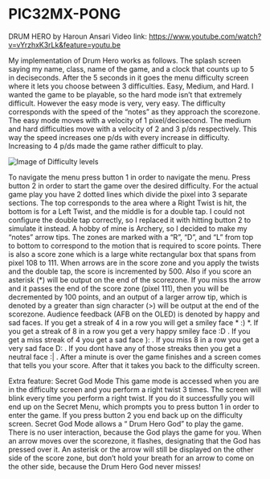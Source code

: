 # PIC32MX-PONG
DRUM HERO by Haroun Ansari
Video link: https://www.youtube.com/watch?v=vYrzhxK3rLk&feature=youtu.be

My implementation of Drum Hero works as follows. The splash screen saying my name,
class, name of the game, and a clock that counts up to 5 in deciseconds. After the 5 seconds in
it goes the menu difficulty screen where it lets you choose between 3 difficulties. Easy, Medium,
and Hard. I wanted the game to be playable, so the hard mode isn’t that extremely difficult.
However the easy mode is very, very easy. The difficulty corresponds with the speed of the
“notes” as they approach the scorezone. The easy mode moves with a velocity of 1
pixel/decisecond. The medium and hard difficulties move with a velocity of 2 and 3 p/ds
respectively. This way the speed increases one p/ds with every increase in difficulty. Increasing
to 4 p/ds made the game rather difficult to play.

![Image of Difficulty levels](/relative/path/to/img.jpg?raw=true "Optional Title")

To navigate the menu press button 1 in order to
navigate the menu. Press button 2 in order to start the game over the desired difficulty.
For the actual game play you have 2 dotted lines which divide the pixel into 3 separate
sections. The top corresponds to the area where a Right Twist is hit, the bottom is for a Left
Twist, and the middle is for a double tap. I could not configure the double tap correctly, so I
replaced it with hitting button 2 to simulate it instead. A hobby of mine is Archery, so I decided to
make my “notes” arrow tips. The zones are marked with a “R”, “D”, and “L” from top to bottom to
correspond to the motion that is required to score points. There is also a score zone which is a
large white rectangular box that spans from pixel 108 to 111. When arrows are in the score
zone and you apply the twists and the double tap, the score is incremented by 500. Also if you
score an asterisk (*) will be output on the end of the scorezone. If you miss the arrow and it
passes the end of the score zone (pixel 111), then you will be decremented by 100 points, and
an output of a larger arrow tip, which is denoted by a greater than sign character (>) will be
output at the end of the scorezone. Audience feedback (AFB on the OLED) is denoted by happy
and sad faces. If you get a streak of 4 in a row you will get a smiley face * :) *. If you get a streak
of 8 in a row you get a very happy smiley face :D . If you get a miss streak of 4 you get a sad
face ): . If you miss 8 in a row you get a very sad face D: . If you dont have any of those streaks
then you get a neutral face :| . After a minute is over the game finishes and a screen comes that
tells you your score. After that it takes you back to the difficulty screen.

Extra feature: Secret God Mode
This game mode is accessed when you are in the difficulty screen and you perform a
right twist 3 times. The screen will blink every time you perform a right twist. If you do it
successfully you will end up on the Secret Menu, which prompts you to press button 1 in order
to enter the game. If you press button 2 you end back up on the difficulty screen. Secret God
Mode allows a “ Drum Hero God” to play the game. There is no user interaction, because the
God plays the game for you. When an arrow moves over the scorezone, it flashes, designating
that the God has pressed over it. An asterisk or the arrow will still be displayed on the other side
of the score zone, but don’t hold your breath for an arrow to come on the other side, because
the Drum Hero God never misses!
